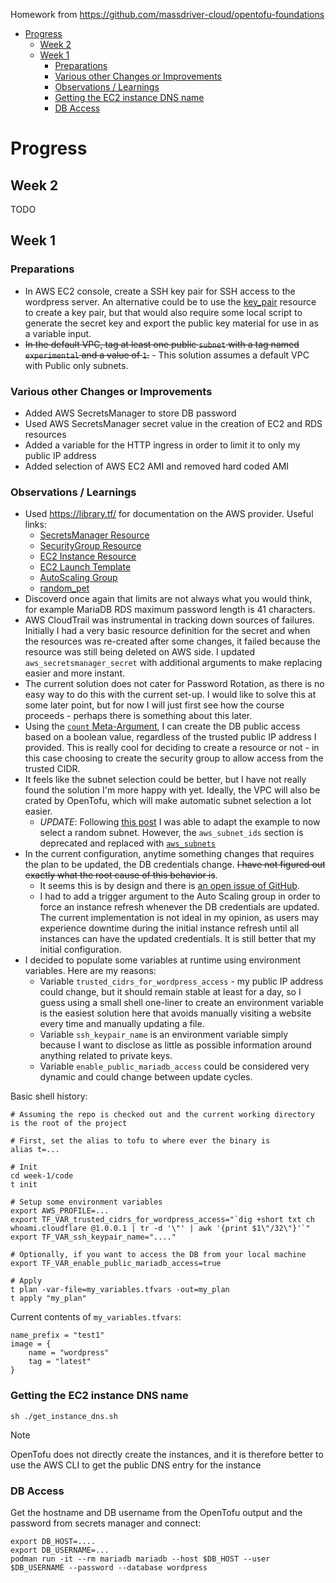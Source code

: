 
Homework from https://github.com/massdriver-cloud/opentofu-foundations

- [Progress](#progress)
  - [Week 2](#week-2)
  - [Week 1](#week-1)
    - [Preparations](#preparations)
    - [Various other Changes or Improvements](#various-other-changes-or-improvements)
    - [Observations / Learnings](#observations--learnings)
    - [Getting the EC2 instance DNS name](#getting-the-ec2-instance-dns-name)
    - [DB Access](#db-access)


# Progress

## Week 2

TODO

## Week 1

### Preparations

* In AWS EC2 console, create a SSH key pair for SSH access to the wordpress server. An alternative could be to use the [key_pair](https://library.tf/providers/hashicorp/aws/latest/docs/resources/key_pair) resource to create a key pair, but that would also require some local script to generate the secret key and export the public key material for use in as a variable input.
* ~~In the default VPC, tag at least one public `subnet` with a tag named `experimental` and a value of `1`.~~ - This solution assumes a default VPC with Public only subnets.

### Various other Changes or Improvements

* Added AWS SecretsManager to store DB password
* Used AWS SecretsManager secret value in the creation of EC2 and RDS resources
* Added a variable for the HTTP ingress in order to limit it to only my public IP address
* Added selection of AWS EC2 AMI and removed hard coded AMI

### Observations / Learnings

* Used https://library.tf/ for documentation on the AWS provider. Useful links:
  * [SecretsManager Resource](https://library.tf/providers/hashicorp/aws/latest/docs/resources/secretsmanager_secret)
  * [SecurityGroup Resource](https://library.tf/providers/hashicorp/aws/latest/docs/resources/security_group)
  * [EC2 Instance Resource](https://library.tf/providers/hashicorp/aws/latest/docs/resources/instance)
  * [EC2 Launch Template](https://library.tf/providers/hashicorp/aws/latest/docs/resources/launch_template)
  * [AutoScaling Group](https://library.tf/providers/hashicorp/aws/latest/docs/resources/autoscaling_group)
  * [random_pet](https://library.tf/providers/ContentSquare/random/latest/docs/resources/pet)
* Discoverd once again that limits are not always what you would think, for example MariaDB RDS maximum password length is 41 characters.
* AWS CloudTrail was instrumental in tracking down sources of failures. Initially I had a very basic resource definition for the secret and when the resources was re-created after some changes, it failed because the resource was still being deleted on AWS side. I updated `aws_secretsmanager_secret` with additional arguments to make replacing easier and more instant.
* The current solution does not cater for Password Rotation, as there is no easy way to do this with the current set-up. I would like to solve this at some later point, but for now I will just first see how the course proceeds - perhaps there is something about this later.
* Using the [`count` Meta-Argument](https://opentofu.org/docs/language/meta-arguments/count/), I can create the DB public access based on a boolean value, regardless of the trusted public IP address I provided. This is really cool for deciding to create a resource or not - in this case choosing to create the security group to allow access from the trusted CIDR.
* It feels like the subnet selection could be better, but I have not really found the solution I'm more happy with yet. Ideally, the VPC will also be crated by OpenTofu, which will make automatic subnet selection a lot easier.
  * _*UPDATE*_: Following [this post](https://daringway.com/how-to-select-one-random-aws-subnet-in-terraform/) I was able to adapt the example to now select a random subnet. However, the `aws_subnet_ids` section is deprecated and replaced with [`aws_subnets`](https://library.tf/providers/hashicorp/aws/latest/docs/data-sources/subnets)
* In the current configuration, anytime something changes that requires the plan to be updated, the DB credentials change. ~~I have not figured out exactly what the root cause of this behavior is~~.
  * It seems this is by design and there is [an open issue of GitHub](https://github.com/hashicorp/terraform-provider-aws/issues/28733).
  * I had to add a trigger argument to the Auto Scaling group in order to force an instance refresh whenever the DB credentials are updated. The current implementation is not ideal in my opinion, as users may experience downtime during the initial instance refresh until all instances can have the updated credentials. It is still better that my initial configuration.
* I decided to populate some variables at runtime using environment variables. Here are my reasons:
  * Variable `trusted_cidrs_for_wordpress_access` - my public IP address could change, but it should remain stable at least for a day, so I guess using a small shell one-liner to create an environment variable is the easiest solution here that avoids manually visiting a website every time and manually updating a file.
  * Variable `ssh_keypair_name` is an environment variable simply because I want to disclose as little as possible information around anything related to private keys.
  * Variable `enable_public_mariadb_access` could be considered very dynamic and could change between update cycles.

Basic shell history:

```shell
# Assuming the repo is checked out and the current working directory is the root of the project

# First, set the alias to tofu to where ever the binary is
alias t=...

# Init
cd week-1/code
t init

# Setup some environment variables
export AWS_PROFILE=...
export TF_VAR_trusted_cidrs_for_wordpress_access="`dig +short txt ch whoami.cloudflare @1.0.0.1 | tr -d '\"' | awk '{print $1\"/32\"}'`"
export TF_VAR_ssh_keypair_name="...."

# Optionally, if you want to access the DB from your local machine
export TF_VAR_enable_public_mariadb_access=true

# Apply
t plan -var-file=my_variables.tfvars -out=my_plan
t apply "my_plan"
```

Current contents of `my_variables.tfvars`:

```text
name_prefix = "test1"
image = {
    name = "wordpress"
    tag = "latest"
}
```

### Getting the EC2 instance DNS name

```shell
sh ./get_instance_dns.sh
```

> [!NOTE]  
> OpenTofu does not directly create the instances, and it is therefore better to use the AWS CLI to get the public DNS entry for the instance

### DB Access

Get the hostname and DB username from the OpenTofu output and the password from secrets manager and connect:

```shell
export DB_HOST=....
export DB_USERNAME=...
podman run -it --rm mariadb mariadb --host $DB_HOST --user $DB_USERNAME --password --database wordpress
```

